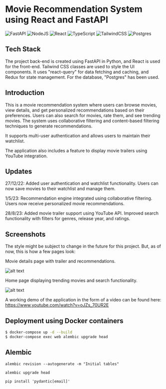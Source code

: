 # Movie Recommendation System using React and FastAPI

![FastAPI](https://img.shields.io/badge/FastAPI-005571?style=for-the-badge&logo=fastapi)
![NodeJS](https://img.shields.io/badge/node.js-6DA55F?style=for-the-badge&logo=node.js&logoColor=white)
![React](https://img.shields.io/badge/react-%2320232a.svg?style=for-the-badge&logo=react&logoColor=%2361DAFB)
![TypeScript](https://img.shields.io/badge/TypeScript-007ACC?style=for-the-badge&logo=typescript&logoColor=white)
![TailwindCSS](https://img.shields.io/badge/TailwindCSS-38B2AC?style=for-the-badge&logo=tailwind-css&logoColor=white)
![Postgres](https://img.shields.io/badge/Postgres-316192?style=for-the-badge&logo=postgresql&logoColor=white)

## Tech Stack

The project back-end is created using FastAPI in Python, and React is used for the front-end. Tailwind CSS classes are used to style the UI components. It uses "react-query" for data fetching and caching, and Redux for state management. For the database, "Postgres" has been used.

## Introduction

This is a movie recommendation system where users can browse movies, view details, and get personalized recommendations based on their preferences. Users can also search for movies, rate them, and see trending movies. The system uses collaborative filtering and content-based filtering techniques to generate recommendations.

It supports multi-user authentication and allows users to maintain their watchlist.

The application also includes a feature to display movie trailers using YouTube integration.

## Updates

27/12/22: Added user authentication and watchlist functionality. Users can now save movies to their watchlist and manage them.

1/5/23: Recommendation engine integrated using collaborative filtering. Users now receive personalized movie recommendations.

28/8/23: Added movie trailer support using YouTube API. Improved search functionality with filters for genres, release year, and ratings.

## Screenshots

The style might be subject to change in the future for this project. But, as of now, this is how a few pages look:

Movie details page with trailer and recommendations.

![alt text](./screenshots/movie_details.PNG)

Home page displaying trending movies and search functionality.

![alt text](./screenshots/home_page.PNG)

A working demo of the application in the form of a video can be found here: https://www.youtube.com/watch?v=oJZs_70UR2E

## Deployment using Docker containers

```sh
$ docker-compose up -d --build
$ docker-compose exec web alembic upgrade head
```

## Alembic

```
alembic revision --autogenerate -m "Initial tables"
```

```
alembic upgrade head
```

```
pip install 'pydantic[email]'
```
